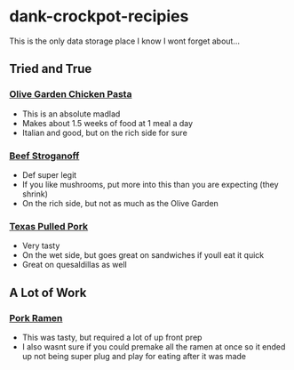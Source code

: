 # dank-crockpot-recipies

This is the only data storage place I know I wont forget about...

## Tried and True

### [Olive Garden Chicken Pasta](https://www.themagicalslowcooker.com/slow-cooker-olive-garden-chicken-pasta/)

* This is an absolute madlad
* Makes about 1.5 weeks of food at 1 meal a day
* Italian and good, but on the rich side for sure

### [Beef Stroganoff](https://www.bettycrocker.com/recipes/slow-cooker-beef-stroganoff/1b3f2c90-0924-4744-a7c2-1b82a4d4e133)

* Def super legit
* If you like mushrooms, put more into this than you are expecting (they shrink)
* On the rich side, but not as much as the Olive Garden

### [Texas Pulled Pork](https://www.allrecipes.com/recipe/92462/slow-cooker-texas-pulled-pork/)

* Very tasty
* On the wet side, but goes great on sandwiches if youll eat it quick
* Great on quesaldillas as well

## A Lot of Work

### [Pork Ramen](https://www.chowhound.com/recipes/slow-cooker-pork-ramen-31178)

* This was tasty, but required a lot of up front prep
* I also wasnt sure if you could premake all the ramen at once so it ended up not being super plug and play for eating after it was made
